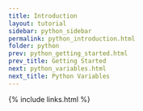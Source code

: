 ```yaml
---
title: Introduction
layout: tutorial
sidebar: python_sidebar
permalink: python_introduction.html
folder: python
prev: python_getting_started.html
prev_title: Getting Started
next: python_variables.html
next_title: Python Variables
---
```



{% include links.html %}